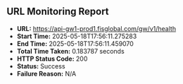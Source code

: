 ## URL Monitoring Report

- **URL:** https://api-gw1-prod1.fisglobal.com/gw/v1/health
- **Start Time:** 2025-05-18T17:56:11.275283
- **End Time:** 2025-05-18T17:56:11.459070
- **Total Time Taken:** 0.183787 seconds
- **HTTP Status Code:** 200
- **Status:** Success
- **Failure Reason:** N/A
